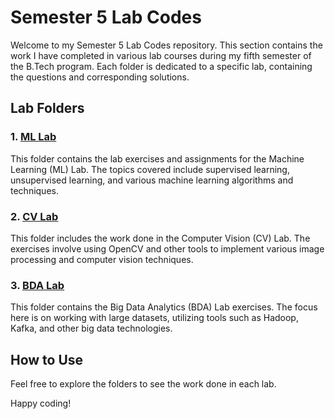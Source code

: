 # Semester 5 Lab Codes

Welcome to my Semester 5 Lab Codes repository. This section contains the work I have completed in various lab courses during my fifth semester of the B.Tech program. Each folder is dedicated to a specific lab, containing the questions and corresponding solutions.

## Lab Folders

### 1. [ML Lab](./ML%20Lab)
This folder contains the lab exercises and assignments for the Machine Learning (ML) Lab. The topics covered include supervised learning, unsupervised learning, and various machine learning algorithms and techniques.

### 2. [CV Lab](./CV%20Lab)
This folder includes the work done in the Computer Vision (CV) Lab. The exercises involve using OpenCV and other tools to implement various image processing and computer vision techniques.

### 3. [BDA Lab](./BDA%20Lab)
This folder contains the Big Data Analytics (BDA) Lab exercises. The focus here is on working with large datasets, utilizing tools such as Hadoop, Kafka, and other big data technologies.

  
## How to Use

Feel free to explore the folders to see the work done in each lab.

Happy coding!
